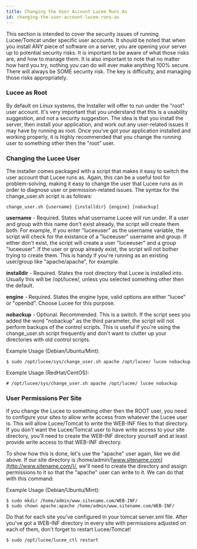 ```yaml
---
title: Changing the User Account Lucee Runs As
id: changing-the-user-account-lucee-runs-as
---
```


This section is intended to cover the security issues of running Lucee/Tomcat under specific user accounts. It should be noted that when you install ANY piece of software on a server, you are opening your server up to potential security risks. It is important to be aware of what those risks are, and how to manage them. It is also important to note that no matter how hard you try, nothing you can do will ever make anything 100% secure. There will always be SOME security risk. The key is difficulty, and managing those risks appropriately.

### Lucee as Root ###

By default on Linux systems, the Installer will offer to run under the "root" user account. It's very important that you understand that this is a usability suggestion, and not a security suggestion. The idea is that you install the server, then install your application, and work out any user-related issues it may have by running as root. Once you've got your application installed and working properly, it is highly recommended that you change the running user to something other then the "root" user.

### Changing the Lucee User ###

The installer comes packaged with a script that makes it easy to switch the user account that Lucee runs as. Again, this can be a useful tool for problem-solving, making it easy to change the user that Lucee runs as in order to diagnose user or permission-related issues. The syntax for the change_user.sh script is as follows:

	change_user.sh {username} {installdir} {engine} [nobackup]

**username** - Required. States what username Lucee will run under. If a user and group with this name don't exist already, the script will create them both. For example, if you enter "luceeuser" as the username variable, the script will check for the existance of a "luceeuser" username and group. If either don't exist, the script will create a user "luceeuser" and a group "luceeuser". If the user or group already exist, the script will not bother trying to create them. This is handy if you're running as an existing user/group like "apache/apache", for example.

**installdir** - Required. States the root directory that Lucee is installed into. Usually this will be /opt/lucee/, unless you selected something other then the default.

**engine** - Required. States the engine type, valid options are either "lucee" or "openbd". Choose Lucee for this purpose.

**nobackup** - Optional. Recommended. This is a switch. If the script sees you added the word "nobackup" as the third parameter, the script will not perform backups of the control scripts. This is useful if you're using the change_user.sh script frequently and don't want to clutter up your directories with old control scripts.

Example Usage (Debian/Ubuntu/Mint):

	$ sudo /opt/lucee/sys/change_user.sh apache /opt/lucee/ lucee nobackup

Example Usage (RedHat/CentOS):

	# /opt/lucee/sys/change_user.sh apache /opt/lucee/ lucee nobackup

### User Permissions Per Site ###

If you change the Lucee to something other then the ROOT user, you need to configure your sites to allow write access from whatever the Lucee user is. This will allow Lucee/Tomcat to write the WEB-INF files to that directory. If you don't want the Lucee/Tomcat user to have write access to your site directory, you'll need to create the WEB-INF directory yourself and at least provide write access to that WEB-INF directory.

To show how this is done, let's use the "apache" user again, like we did above. If our site directory is /home/admin/[www.sitename.com](http://www.sitename.com/)/, we'll need to create the directory and assign permissions to it so that the "apache" user can write to it. We can do that with this command:

Example Usage (Debian/Ubuntu/Mint):

	$ sudo mkdir /home/admin/www.sitename.com/WEB-INF/ 
	$ sudo chown apache:apache /home/admin/www.sitename.com/WEB-INF/

Do that for each site you've configured in your tomcat server.xml file. After you've got a WEB-INF directory in every site with permissions adjusted on each of them, don't forget to restart Lucee/Tomcat!

	$ sudo /opt/lucee/lucee_ctl restart